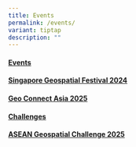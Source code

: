 ```yaml
---
title: Events
permalink: /events/
variant: tiptap
description: ""
---
```

<h4><strong><u>Events</u></strong></h4>
<h4><a href="https://geoworks.sla.gov.sg/programmes/sggeofest/sggeofest2024/" rel="noopener nofollow" target="_blank">Singapore Geospatial Festival 2024</a></h4>
<h4><a href="https://geoworks.sla.gov.sg/programmes/gca/gca2025/" rel="noopener nofollow" target="_blank">Geo Connect Asia 2025</a></h4>
<h4><strong><u>Challenges</u></strong></h4>
<h4><a href="https://geoworks.sla.gov.sg/programmes/aseangeospatialchallenge/" rel="noopener nofollow" target="_blank">ASEAN Geospatial Challenge 2025</a></h4>
<h4></h4>
<p></p>